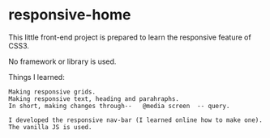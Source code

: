 # responsive-home

This little front-end project is prepared to learn the responsive feature of CSS3.

No framework or library is used.

Things I learned:

	Making responsive grids.
	Making responsive text, heading and parahraphs.
	In short, making changes through--   @media screen  -- query.
	
	I developed the responsive nav-bar (I learned online how to make one). The vanilla JS is used.
